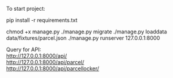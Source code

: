 To start project:

pip install -r requirements.txt

chmod +x manage.py
./manage.py migrate
./manage.py loaddata data/fixtures/parcel.json
./manage.py runserver 127.0.0.1:8000

Query for API: <br>
http://127.0.0.1:8000/api/ <br>
http://127.0.0.1:8000/api/parcel/ <br>
http://127.0.0.1:8000/api/parcellocker/